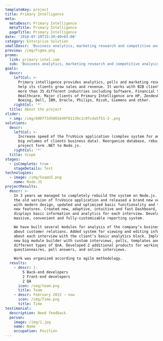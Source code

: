 ```yaml
---
templateKey: project
title: Primary Intelligence
meta:
  metaDescr: Primary Intelligence
  metaTitle: Primary Intelligence
  pageTitle: Primary Intelligence
date: '2018-07-19T15:39:40+03:00'
category: Enterprise Solution
smallDescr: 'Business analytics, marketing research and competitive analysis'
preview: /img/Figma.png
promo:
  link: primary-intel.com
  sub: 'Business analytics, marketing research and competitive analysis'
goals:
  descr:
    leftCol: >-
      Primary intelligence provides analytics, polls and marketing research to
      help its clients grow sales and revenue. It works with B2B clients form
      more than 35 different industries including Software, Financial Services,
      Healthcare. Major clients of Primary Intelligence are HP, Zendesk, Adobe,
      Boeing, Dell, IBM, Oracle, Philips, Ricoh, Siemens and other.
    rightCol: '*'
  title: About the project
slider:
  - img: /img/6007f3d5001649f81139c1c0fcda5f51-2-.png
solutions:
  descr:
    leftCol: >-
      Increase speed of the TruVoice application (complex system for analysis of
      big volumes of clients business data). Reorganize database, rebuild
      project form .NET to Node.js.
    rightCol: '*'
  title: Scope
stages:
  - isComplete: true
    stageDetails: Test
technologies:
  - image: /img/SoapUI.png
    name: Node.JS
projectResults:
  descr: >-
    In 3 years we managed to completely rebuild the system on Node.js. Updated
    the old version of TruVoice application and released a brand new version
    with modern design, updated and optimized basic functionality and tons of
    new features. Created new, adaptive, intuitive and fast Dashboard, that
    displays basic information and analytics for each interview. Developed
    massive, convenient and fully-customizable reporting system.

    We have built several modules for analysis of the company’s business data
    about customer relations. Added system for viewing and editing information
    about each interview with the client’s basic analytics block. Implemented
    new big module builder with custom interviews, polls, templates and
    different types of QnA. Developed 2 additional products for working with
    questionnaires, poll answers, and online interviews.

    Work was organized according to agile methodology.
  results:
    - descr: |-
        5 Back-end developers
        2 Front-end developers
        2 QA
      icon: /img/team.png
      title: Team
    - descr: February 2015 — now
      icon: /img/Time.png
      title: Time
testimonial:
  description: Need feedback
  person:
    image: /img/1.jpg
    name: Name
    occupation: Position
---
```


